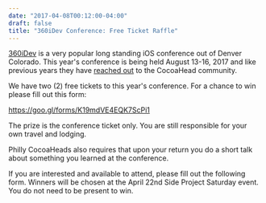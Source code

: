 ```yaml
---
date: "2017-04-08T00:12:00-04:00"
draft: false
title: "360iDev Conference: Free Ticket Raffle"
---
```


[360iDev](https://360idev.com/) is a very popular long standing iOS conference out of Denver Colorado. This year's conference is being held August 13-16, 2017 and like previous years they have [reached out](https://360idev.com/cocoaheads/) to the CocoaHead community.

We have two (2) free tickets to this year's conference. For a chance to win please fill out this form:

<https://goo.gl/forms/K19mdVE4EQK7ScPi1>

The prize is the conference ticket only. You are still responsible for your own travel and lodging.

Philly CocoaHeads also requires that upon your return you do a short talk about something you learned at the conference.

If you are interested and available to attend, please fill out the following form. Winners will be chosen at the April 22nd Side Project Saturday event. You do not need to be present to win.
